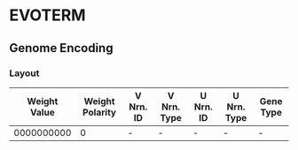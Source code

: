 # EVOTERM
## Genome Encoding
### Layout
|Weight Value|Weight Polarity|V Nrn. ID|V Nrn. Type|U Nrn. ID|U Nrn. Type|Gene Type|
|------------|---------------|---------|-----------|---------|-----------|---------|
| 0000000000 | 0 | - | -| - | - | - |
